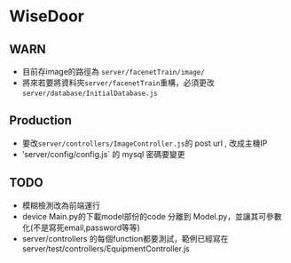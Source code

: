 # WiseDoor

## WARN
- 目前存image的路徑為 `server/facenetTrain/image/`
- 將來若要將資料夾`server/facenetTrain`重構，必須更改 `server/database/InitialDatabase.js`

## Production
- 要改`server/controllers/ImageController.js`的 post url , 改成主機IP
- ‵server/config/config.js` 的 mysql 密碼要變更

## TODO
- 模糊檢測改為前端運行
- device Main.py的下載model部份的code 分離到 Model.py，並讓其可參數化(不是寫死email,password等等)
- server/controllers 的每個function都要測試，範例已經寫在server/test/controllers/EquipmentController.js

